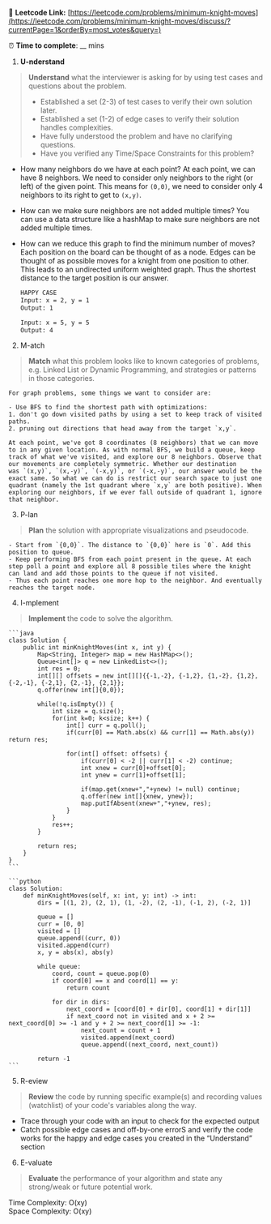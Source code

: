 🔗 **Leetcode Link:** [https://leetcode.com/problems/minimum-knight-moves](https://leetcode.com/problems/minimum-knight-moves/discuss/?currentPage=1&orderBy=most_votes&query=)

⏰ **Time to complete**: __ mins

1. **U-nderstand**

> **Understand** what the interviewer is asking for by using test cases and questions about the problem.
> 
> - Established a set (2-3) of test cases to verify their own solution later.
> - Established a set (1-2) of edge cases to verify their solution handles complexities.
> - Have fully understood the problem and have no clarifying questions.
> - Have you verified any Time/Space Constraints for this problem?

- How many neighbors do we have at each point?
At each point, we can have 8 neighbors. We need to consider only neighbors to the right (or left) of the given point. This means for `(0,0)`, we need to consider only 4 neighbors to its right to get to `(x,y)`.
    
- How can we make sure neighbors are not added multiple times?
You can use a data structure like a hashMap to make sure neighbors are not added multiple times.
    
- How can we reduce this graph to find the minimum number of moves?
Each position on the board can be thought of as a node. Edges can be thought of as possible moves for a knight from one position to other. This leads to an undirected uniform weighted graph. Thus the shortest distance to the target position is our answer.
    
    ```markdown
    HAPPY CASE
    Input: x = 2, y = 1
    Output: 1
    
    Input: x = 5, y = 5
    Output: 4
    ```
    
2. M-atch

> **Match** what this problem looks like to known categories of problems, e.g. Linked List or Dynamic Programming, and strategies or patterns in those categories.
    
    For graph problems, some things we want to consider are:
    
    - Use BFS to find the shortest path with optimizations:
    1. don't go down visited paths by using a set to keep track of visited paths.
    2. pruning out directions that head away from the target `x,y`. 
    
    At each point, we've got 8 coordinates (8 neighbors) that we can move to in any given location. As with normal BFS, we build a queue, keep track of what we've visited, and explore our 8 neighbors. Observe that our movements are completely symmetric. Whether our destination was `(x,y)`, `(x,-y)`, `(-x,y)`, or `(-x,-y)`, our answer would be the exact same. So what we can do is restrict our search space to just one quadrant (namely the 1st quadrant where `x,y` are both positive). When exploring our neighbors, if we ever fall outside of quadrant 1, ignore that neighbor. 
    
3. P-lan
    
> **Plan** the solution with appropriate visualizations and pseudocode.
    
    - Start from `{0,0}`. The distance to `{0,0}` here is `0`. Add this position to queue.
    - Keep performing BFS from each point present in the queue. At each step poll a point and explore all 8 possible tiles where the knight can land and add those points to the queue if not visited.
    - Thus each point reaches one more hop to the neighbor. And eventually reaches the target node.

4. I-mplement

> **Implement** the code to solve the algorithm.
    
    ```java
    class Solution {
        public int minKnightMoves(int x, int y) {
            Map<String, Integer> map = new HashMap<>();
            Queue<int[]> q = new LinkedList<>();
            int res = 0;
            int[][] offsets = new int[][]{{-1,-2}, {-1,2}, {1,-2}, {1,2}, {-2,-1}, {-2,1}, {2,-1}, {2,1}};
            q.offer(new int[]{0,0});
            
            while(!q.isEmpty()) {
                int size = q.size();
                for(int k=0; k<size; k++) {
                    int[] curr = q.poll();
                    if(curr[0] == Math.abs(x) && curr[1] == Math.abs(y)) return res;
    
                    for(int[] offset: offsets) {
                        if(curr[0] < -2 || curr[1] < -2) continue;
                        int xnew = curr[0]+offset[0];
                        int ynew = curr[1]+offset[1];
                        
                        if(map.get(xnew+","+ynew) != null) continue;
                        q.offer(new int[]{xnew, ynew});
                        map.putIfAbsent(xnew+","+ynew, res);
                    }
                }
                res++;
            }
            
            return res;
        }
    }
    ```
    
    ```python
    class Solution:
        def minKnightMoves(self, x: int, y: int) -> int:
            dirs = [(1, 2), (2, 1), (1, -2), (2, -1), (-1, 2), (-2, 1)]
            
            queue = []
            curr = [0, 0]
            visited = []
            queue.append((curr, 0))
            visited.append(curr)
            x, y = abs(x), abs(y)
         
            while queue:
                coord, count = queue.pop(0)
                if coord[0] == x and coord[1] == y:
                    return count
                    
                for dir in dirs:
                    next_coord = [coord[0] + dir[0], coord[1] + dir[1]]
                    if next_coord not in visited and x + 2 >= next_coord[0] >= -1 and y + 2 >= next_coord[1] >= -1:
                        next_count = count + 1
                        visited.append(next_coord)
                        queue.append((next_coord, next_count))
               
            return -1
    ```
    
5. R-eview
    
> **Review** the code by running specific example(s) and recording values (watchlist) of your code's variables along the way.

- Trace through your code with an input to check for the expected output
- Catch possible edge cases and off-by-one errorS and verify the code works for the happy and edge cases you created in the “Understand” section

    
6. E-valuate

> **Evaluate** the performance of your algorithm and state any strong/weak or future potential work.

Time Complexity: O(xy)
<br>
Space Complexity: O(xy)